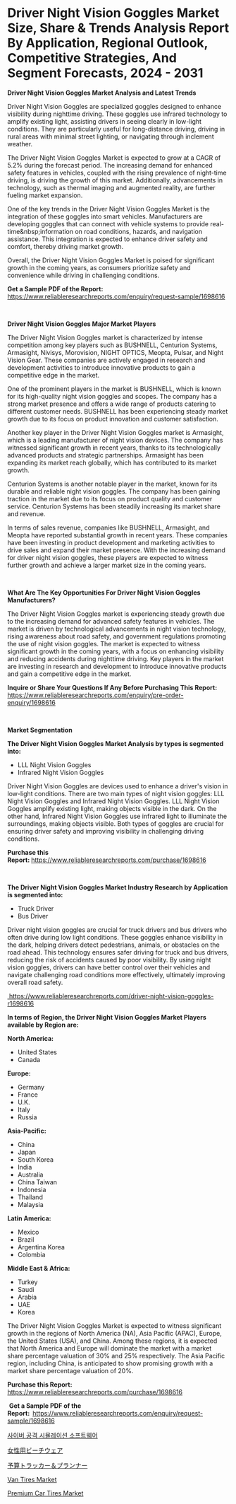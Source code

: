 <p><h1>Driver Night Vision Goggles Market Size, Share & Trends Analysis Report By Application, Regional Outlook, Competitive Strategies, And Segment Forecasts, 2024 - 2031</h1></p><p><strong>Driver Night Vision Goggles Market Analysis and Latest Trends</strong></p>
<p><p>Driver Night Vision Goggles are specialized goggles designed to enhance visibility during nighttime driving. These goggles use infrared technology to amplify existing light, assisting drivers in seeing clearly in low-light conditions. They are particularly useful for long-distance driving, driving in rural areas with minimal street lighting, or navigating through inclement weather.</p><p>The Driver Night Vision Goggles Market is expected to grow at a CAGR of 5.2% during the forecast period. The increasing demand for enhanced safety features in vehicles, coupled with the rising prevalence of night-time driving, is driving the growth of this market. Additionally, advancements in technology, such as thermal imaging and augmented reality, are further fueling market expansion.</p><p>One of the key trends in the Driver Night Vision Goggles Market is the integration of these goggles into smart vehicles. Manufacturers are developing goggles that can connect with  vehicle systems to provide real-time&amp;nbsp;information on road conditions, hazards, and navigation assistance. This integration is expected to enhance driver safety and comfort, thereby driving market growth.</p><p>Overall, the Driver Night Vision Goggles Market is poised for significant growth in the coming years, as consumers prioritize safety and convenience while driving in challenging conditions.</p></p>
<p><strong>Get a Sample PDF of the Report:&nbsp;</strong> <a href="https://www.reliableresearchreports.com/enquiry/request-sample/1698616">https://www.reliableresearchreports.com/enquiry/request-sample/1698616</a></p>
<p>&nbsp;</p>
<p><strong>Driver Night Vision Goggles Major Market Players</strong></p>
<p><p>The Driver Night Vision Goggles market is characterized by intense competition among key players such as BUSHNELL, Centurion Systems, Armasight, Nivisys, Morovision, NIGHT OPTICS, Meopta, Pulsar, and Night Vision Gear. These companies are actively engaged in research and development activities to introduce innovative products to gain a competitive edge in the market.</p><p>One of the prominent players in the market is BUSHNELL, which is known for its high-quality night vision goggles and scopes. The company has a strong market presence and offers a wide range of products catering to different customer needs. BUSHNELL has been experiencing steady market growth due to its focus on product innovation and customer satisfaction.</p><p>Another key player in the Driver Night Vision Goggles market is Armasight, which is a leading manufacturer of night vision devices. The company has witnessed significant growth in recent years, thanks to its technologically advanced products and strategic partnerships. Armasight has been expanding its market reach globally, which has contributed to its market growth.</p><p>Centurion Systems is another notable player in the market, known for its durable and reliable night vision goggles. The company has been gaining traction in the market due to its focus on product quality and customer service. Centurion Systems has been steadily increasing its market share and revenue.</p><p>In terms of sales revenue, companies like BUSHNELL, Armasight, and Meopta have reported substantial growth in recent years. These companies have been investing in product development and marketing activities to drive sales and expand their market presence. With the increasing demand for driver night vision goggles, these players are expected to witness further growth and achieve a larger market size in the coming years.</p></p>
<p>&nbsp;</p>
<p><strong>What Are The Key Opportunities For Driver Night Vision Goggles Manufacturers?</strong></p>
<p><p>The Driver Night Vision Goggles market is experiencing steady growth due to the increasing demand for advanced safety features in vehicles. The market is driven by technological advancements in night vision technology, rising awareness about road safety, and government regulations promoting the use of night vision goggles. The market is expected to witness significant growth in the coming years, with a focus on enhancing visibility and reducing accidents during nighttime driving. Key players in the market are investing in research and development to introduce innovative products and gain a competitive edge in the market.</p></p>
<p><strong>Inquire or Share Your Questions If Any Before Purchasing This Report:</strong> <a href="https://www.reliableresearchreports.com/enquiry/pre-order-enquiry/1698616">https://www.reliableresearchreports.com/enquiry/pre-order-enquiry/1698616</a></p>
<p>&nbsp;</p>
<p><strong>Market Segmentation</strong></p>
<p><strong>The Driver Night Vision Goggles Market Analysis by types is segmented into:</strong></p>
<p><ul><li>LLL Night Vision Goggles</li><li>Infrared Night Vision Goggles</li></ul></p>
<p><p>Driver Night Vision Goggles are devices used to enhance a driver's vision in low-light conditions. There are two main types of night vision goggles: LLL Night Vision Goggles and Infrared Night Vision Goggles. LLL Night Vision Goggles amplify existing light, making objects visible in the dark. On the other hand, Infrared Night Vision Goggles use infrared light to illuminate the surroundings, making objects visible. Both types of goggles are crucial for ensuring driver safety and improving visibility in challenging driving conditions.</p></p>
<p><strong>Purchase this Report:&nbsp;</strong><a href="https://www.reliableresearchreports.com/purchase/1698616">https://www.reliableresearchreports.com/purchase/1698616</a></p>
<p>&nbsp;</p>
<p><strong>The Driver Night Vision Goggles Market Industry Research by Application is segmented into:</strong></p>
<p><ul><li>Truck Driver</li><li>Bus Driver</li></ul></p>
<p><p>Driver night vision goggles are crucial for truck drivers and bus drivers who often drive during low light conditions. These goggles enhance visibility in the dark, helping drivers detect pedestrians, animals, or obstacles on the road ahead. This technology ensures safer driving for truck and bus drivers, reducing the risk of accidents caused by poor visibility. By using night vision goggles, drivers can have better control over their vehicles and navigate challenging road conditions more effectively, ultimately improving overall road safety.</p></p>
<p><a href="https://www.reliableresearchreports.com/driver-night-vision-goggles-r1698616">&nbsp;https://www.reliableresearchreports.com/driver-night-vision-goggles-r1698616</a></p>
<p><strong>In terms of Region, the Driver Night Vision Goggles Market Players available by Region are:</strong></p>
<p>
    <p> <strong> North America: </strong>
        <ul>
            <li>United States</li>
            <li>Canada</li>
        </ul>
        </p> 
    <p> <strong> Europe: </strong>
        <ul>
            <li>Germany</li>
            <li>France</li>
            <li>U.K.</li>
            <li>Italy</li>
            <li>Russia</li>
        </ul>
        </p> 
    <p> <strong> Asia-Pacific: </strong>
        <ul>
            <li>China</li>
            <li>Japan</li>
            <li>South Korea</li>
            <li>India</li>
            <li>Australia</li>
            <li>China Taiwan</li>
            <li>Indonesia</li>
            <li>Thailand</li>
            <li>Malaysia</li>
        </ul>
        </p> 
    <p> <strong> Latin America: </strong>
        <ul>
            <li>Mexico</li>
            <li>Brazil</li>
            <li>Argentina Korea</li>
            <li>Colombia</li>
        </ul>
        </p> 
    <p> <strong> Middle East & Africa: </strong>
        <ul>
            <li>Turkey</li>
            <li>Saudi</li>
            <li>Arabia</li>
            <li>UAE</li>
            <li>Korea</li>
        </ul>
    </p>
    </p>
<p><p>The Driver Night Vision Goggles Market is expected to witness significant growth in the regions of North America (NA), Asia Pacific (APAC), Europe, the United States (USA), and China. Among these regions, it is expected that North America and Europe will dominate the market with a market share percentage valuation of 30% and 25% respectively. The Asia Pacific region, including China, is anticipated to show promising growth with a market share percentage valuation of 20%.</p></p>
<p><strong>Purchase this Report: </strong><a href="https://www.reliableresearchreports.com/purchase/1698616">https://www.reliableresearchreports.com/purchase/1698616</a></p>
<p>&nbsp;<strong>Get a Sample PDF of the Report:&nbsp;&nbsp;</strong><a href="https://www.reliableresearchreports.com/enquiry/request-sample/1698616">https://www.reliableresearchreports.com/enquiry/request-sample/1698616</a></p>
<p><strong></strong></p>
<p><p><a href="https://github.com/durgin521/Market-Research-Report-List-1/blob/main/469549064240.md">사이버 공격 시뮬레이션 소프트웨어</a></p><p><a href="https://medium.com/@addyserr7687/%E5%A5%B3%E6%80%A7%E3%81%AE%E3%83%93%E3%83%BC%E3%83%81%E3%82%A6%E3%82%A7%E3%82%A2%E5%B8%82%E5%A0%B4%E3%83%AC%E3%83%9D%E3%83%BC%E3%83%88%E3%81%AF-%E3%81%93%E3%81%AE%E5%B8%82%E5%A0%B4%E3%81%AE%E6%9C%80%E6%96%B0%E3%81%AE%E3%83%88%E3%83%AC%E3%83%B3%E3%83%89%E3%82%84%E6%88%90%E9%95%B7%E6%A9%9F%E4%BC%9A%E3%82%92%E6%98%8E%E3%82%89%E3%81%8B%E3%81%AB%E3%81%97%E3%81%A6%E3%81%84%E3%81%BE%E3%81%99-ff71e44c1355">女性用ビーチウェア</a></p><p><a href="https://medium.com/@teridactyl90/%E4%BA%88%E7%AE%97%E3%83%88%E3%83%A9%E3%83%83%E3%82%AB%E3%83%BC-%E3%83%97%E3%83%A9%E3%83%B3%E3%83%8A%E3%83%BC%E5%B8%82%E5%A0%B4-2031%E5%B9%B4%E3%81%BE%E3%81%A7%E3%81%AE%E3%83%88%E3%83%AC%E3%83%B3%E3%83%89-%E4%BA%88%E6%B8%AC-%E7%AB%B6%E4%BA%89%E5%88%86%E6%9E%90-cb068d94e266">予算トラッカー＆プランナー</a></p><p><a href="https://github.com/gracielawharr/Market-Research-Report-List-1/blob/main/van-tires-market.md">Van Tires Market</a></p><p><a href="https://github.com/JennyferFeil2023/Market-Research-Report-List-1/blob/main/premium-car-tires-market.md">Premium Car Tires Market</a></p></p>